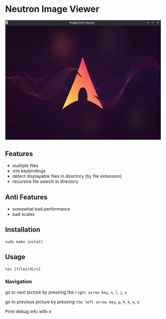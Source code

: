 # Neutron Image Viewer

![Alt text](images/demo.png "title")

## Features

 - multiple files
 - vim keybindings
 - detect displayable files in directory (by file extension)
 - recursive file search in directory

## Anti Features

 - somewhat bad performance
 - bad scales

## Installation

```
sudo make install
```

## Usage

```
niv [files/dirs]
```

### Navigation

go to next picture by pressing the ```right arrow key```, ```n```, ```l```, ```j```, ```s```

go to previous picture by pressing ```the left arrow key```, ```p```, ```h```, ```k```, ```w```, ```a```

Print debug info with ```d```

